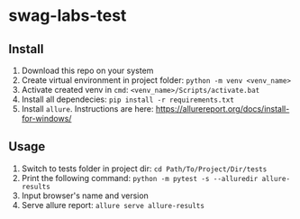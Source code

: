 # swag-labs-test

## Install

1. Download this repo on your system
2. Create virtual environment in project folder: `python -m venv <venv_name>`
3. Activate created venv in `cmd`: `<venv_name>/Scripts/activate.bat`
4. Install all dependecies: `pip install -r requirements.txt`
5. Install `allure`. Instructions are here: https://allurereport.org/docs/install-for-windows/

## Usage

1. Switch to tests folder in project dir: `cd Path/To/Project/Dir/tests`
2. Print the following command: `python -m pytest -s --alluredir allure-results`
3. Input browser's name and version
4. Serve allure report: `allure serve allure-results`
